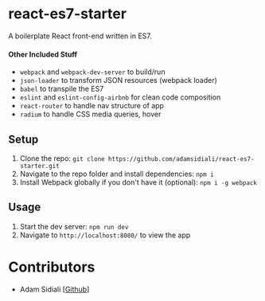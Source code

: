 # react-es7-starter
A boilerplate React front-end written in ES7.

#### Other Included Stuff
- `webpack` and `webpack-dev-server` to build/run
- `json-loader` to transform JSON resources (webpack loader)
- `babel` to transpile the ES7
- `eslint` and `eslint-config-airbnb` for clean code composition
- `react-router` to handle nav structure of app
- `radium` to handle CSS media queries, hover

## Setup
1. Clone the repo: `git clone https://github.com/adamsidiali/react-es7-starter.git`
2. Navigate to the repo folder and install dependencies: `npm i`
3. Install Webpack globally if you don't have it (optional): `npm i -g webpack`

## Usage
1. Start the dev server: `npm run dev`
2. Navigate to `http://localhost:8080/` to view the app


# Contributors
- Adam Sidiali [[Github](http://github.com/adamsidiali)]
